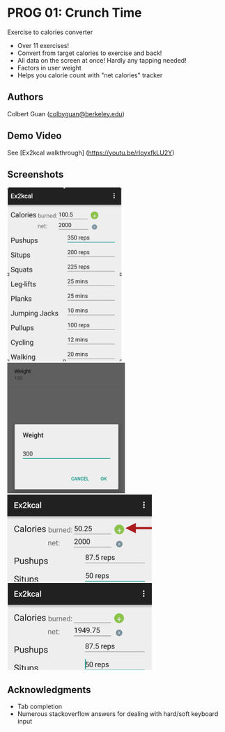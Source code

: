 # PROG 01: Crunch Time

Exercise to calories converter
* Over 11 exercises!
* Convert from target calories to exercise and back!
* All data on the screen at once! Hardly any tapping needed!
* Factors in user weight
* Helps you calorie count with "net calories" tracker

## Authors

Colbert Guan ([colbyguan@berkeley.edu](mailto:colbyguan@berkeley.edu))

## Demo Video

See [Ex2kcal walkthrough] (https://youtu.be/rIoyxfkLU2Y)

## Screenshots

<img src="screenshots/s1.png" height="400" alt="Screenshot"/>
<img src="screenshots/s2.png" height="300" alt="Screenshot"/>
<img src="screenshots/s3.png" height="200" alt="Screenshot"/>
<img src="screenshots/s4.png" height="200" alt="Screenshot"/>

## Acknowledgments

* Tab completion
* Numerous stackoverflow answers for dealing with hard/soft keyboard input
